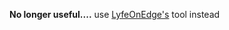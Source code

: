 <b>No longer useful....</b>  use [LyfeOnEdge's](https://github.com/LyfeOnEdge/appstore-rewrite) tool instead
